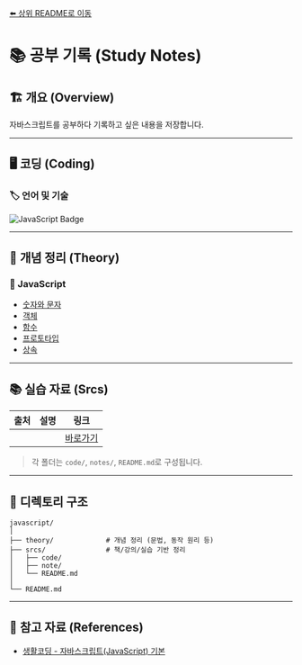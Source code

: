 [⬅️ 상위 README로 이동](../README.md)

# 📚 공부 기록 (Study Notes)

## 🏗 개요 (Overview)

자바스크립트를 공부하다 기록하고 싶은 내용을 저장합니다.

---

## 🖥️ 코딩 (Coding)

### 🏷 언어 및 기술

![JavaScript Badge](https://img.shields.io/badge/JavaScript-F7DF1E?logo=javascript&logoColor=000&style=flat)
<br/>

---

## 📖 개념 정리 (Theory)

### 🎨 JavaScript

* [숫자와 문자](theory/num_and_str.md)
* [객체](theory/object.md)
* [함수](theory/function.md)
* [프로토타입](theory/prototype.md)
* [상속](theory/inheritence.md)

---

## 📚 실습 자료 (Srcs)

| 출처     | 설명               | 링크                     |
| ------ | ---------------- | ---------------------- |
|  |  | [바로가기](./srcs/) |

> 각 폴더는 `code/`, `notes/`, `README.md`로 구성됩니다.

---

## 📁 디렉토리 구조

```
javascript/
│
├── theory/             # 개념 정리 (문법, 동작 원리 등)
├── srcs/               # 책/강의/실습 기반 정리
│   ├── code/
│   ├── note/
│   └── README.md
│
└── README.md
```

---

## 📌 참고 자료 (References)

* [생활코딩 - 자바스크립트(JavaScript) 기본](https://www.inflearn.com/course/%EC%A7%80%EB%B0%94%EC%8A%A4%ED%81%AC%EB%A6%BD%ED%8A%B8-%EC%96%B8%EC%96%B4-%EA%B8%B0%EB%B3%B8)
